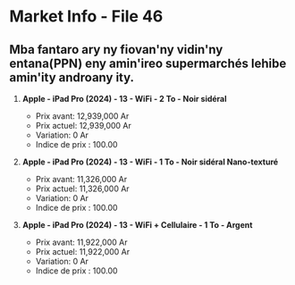 # Market Info - File 46

## Mba fantaro ary ny fiovan'ny vidin'ny entana(PPN) eny amin'ireo supermarchés lehibe amin'ity androany ity.

1. **Apple - iPad Pro (2024) - 13 - WiFi - 2 To - Noir sidéral**
   - Prix avant: 12,939,000 Ar
   - Prix actuel: 12,939,000 Ar
   - Variation: 0 Ar
   - Indice de prix : 100.00

2. **Apple - iPad Pro (2024) - 13 - WiFi - 1 To - Noir sidéral Nano-texturé**
   - Prix avant: 11,326,000 Ar
   - Prix actuel: 11,326,000 Ar
   - Variation: 0 Ar
   - Indice de prix : 100.00

3. **Apple - iPad Pro (2024) - 13 - WiFi + Cellulaire - 1 To - Argent**
   - Prix avant: 11,922,000 Ar
   - Prix actuel: 11,922,000 Ar
   - Variation: 0 Ar
   - Indice de prix : 100.00

